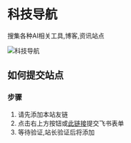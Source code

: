 # 科技导航

搜集各种AI相关工具,博客,资讯站点

![科技导航](https://nav.programnotes.cn/images/nav.png)

## 如何提交站点

### 步骤

1. 请先添加本站友链
2. 点击右上方按钮或[此链接](https://rq2uwmrn0w.feishu.cn/share/base/form/shrcnO1rGw4pZt5FTRkBJ2O62ed)提交飞书表单
3. 等待验证,站长验证后将添加
